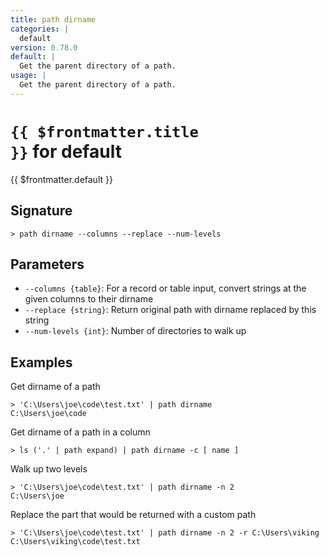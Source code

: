 ```yaml
---
title: path dirname
categories: |
  default
version: 0.78.0
default: |
  Get the parent directory of a path.
usage: |
  Get the parent directory of a path.
---
```


# <code>{{ $frontmatter.title }}</code> for default

<div class='command-title'>{{ $frontmatter.default }}</div>

## Signature

```> path dirname --columns --replace --num-levels```

## Parameters

 -  `--columns {table}`: For a record or table input, convert strings at the given columns to their dirname
 -  `--replace {string}`: Return original path with dirname replaced by this string
 -  `--num-levels {int}`: Number of directories to walk up

## Examples

Get dirname of a path
```shell
> 'C:\Users\joe\code\test.txt' | path dirname
C:\Users\joe\code
```

Get dirname of a path in a column
```shell
> ls ('.' | path expand) | path dirname -c [ name ]

```

Walk up two levels
```shell
> 'C:\Users\joe\code\test.txt' | path dirname -n 2
C:\Users\joe
```

Replace the part that would be returned with a custom path
```shell
> 'C:\Users\joe\code\test.txt' | path dirname -n 2 -r C:\Users\viking
C:\Users\viking\code\test.txt
```
